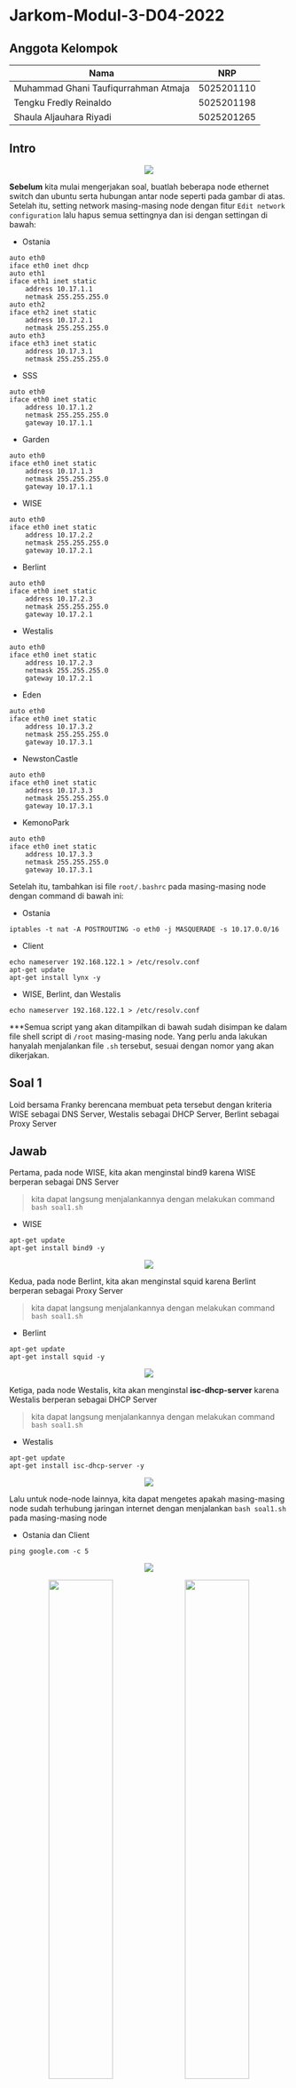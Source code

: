 # Jarkom-Modul-3-D04-2022

## Anggota Kelompok
| **Nama** | **NRP** |
| ------ | ------ |
| Muhammad Ghani Taufiqurrahman Atmaja | 5025201110 |
| Tengku Fredly Reinaldo | 5025201198 |
| Shaula Aljauhara Riyadi | 5025201265 |

## Intro
<p align="center">
  <img src="https://user-images.githubusercontent.com/56400536/200877881-903d0467-2e00-40e1-9c74-a9f271b1092c.png"> 
</p>

**Sebelum** kita mulai mengerjakan soal, buatlah beberapa node ethernet switch dan ubuntu serta hubungan antar node seperti pada gambar di atas.  Setelah itu, setting network masing-masing node dengan fitur ```Edit network configuration``` lalu hapus semua settingnya dan isi dengan settingan di bawah:

* Ostania

```
auto eth0
iface eth0 inet dhcp
auto eth1
iface eth1 inet static
	address 10.17.1.1
	netmask 255.255.255.0
auto eth2
iface eth2 inet static
	address 10.17.2.1
	netmask 255.255.255.0
auto eth3
iface eth3 inet static
	address 10.17.3.1
	netmask 255.255.255.0
```

* SSS

```
auto eth0
iface eth0 inet static
	address 10.17.1.2
	netmask 255.255.255.0
	gateway 10.17.1.1
```

* Garden

```
auto eth0
iface eth0 inet static
	address 10.17.1.3
	netmask 255.255.255.0
	gateway 10.17.1.1
```

* WISE

```
auto eth0
iface eth0 inet static
	address 10.17.2.2
	netmask 255.255.255.0
	gateway 10.17.2.1
```

* Berlint

```
auto eth0
iface eth0 inet static
	address 10.17.2.3
	netmask 255.255.255.0
	gateway 10.17.2.1
```

* Westalis

```
auto eth0
iface eth0 inet static
	address 10.17.2.3
	netmask 255.255.255.0
	gateway 10.17.2.1
```

* Eden

```
auto eth0
iface eth0 inet static
	address 10.17.3.2
	netmask 255.255.255.0
	gateway 10.17.3.1
```

* NewstonCastle

```
auto eth0
iface eth0 inet static
	address 10.17.3.3
	netmask 255.255.255.0
	gateway 10.17.3.1
```

* KemonoPark

```
auto eth0
iface eth0 inet static
	address 10.17.3.3
	netmask 255.255.255.0
	gateway 10.17.3.1
```

Setelah itu, tambahkan isi file ```root/.bashrc``` pada masing-masing node dengan command di bawah ini:

* Ostania

```
iptables -t nat -A POSTROUTING -o eth0 -j MASQUERADE -s 10.17.0.0/16
```

* Client

```
echo nameserver 192.168.122.1 > /etc/resolv.conf
apt-get update
apt-get install lynx -y
```

* WISE, Berlint, dan Westalis

```
echo nameserver 192.168.122.1 > /etc/resolv.conf
```

***Semua script yang akan ditampilkan di bawah sudah disimpan ke dalam file shell script di ```/root``` masing-masing node. Yang perlu anda lakukan hanyalah menjalankan file ```.sh``` tersebut, sesuai dengan nomor yang akan dikerjakan.

## Soal 1
Loid bersama Franky berencana membuat peta tersebut dengan kriteria WISE sebagai DNS Server, Westalis sebagai DHCP Server, Berlint sebagai Proxy Server
## Jawab
Pertama, pada node WISE, kita akan menginstal bind9 karena WISE berperan sebagai DNS Server

> kita dapat langsung menjalankannya dengan melakukan command ```bash soal1.sh```

* WISE 
```
apt-get update 
apt-get install bind9 -y
```
<p align="center">
  <img src="https://user-images.githubusercontent.com/56400536/200989410-e8a4e63e-971f-4cae-b661-6ff996274771.jpeg"> 
</p>

Kedua, pada node Berlint, kita akan menginstal squid karena Berlint berperan sebagai Proxy Server

> kita dapat langsung menjalankannya dengan melakukan command ```bash soal1.sh```

* Berlint 
```
apt-get update
apt-get install squid -y
```

<p align="center">
  <img src="https://user-images.githubusercontent.com/56400536/200990983-970a0d65-130f-4133-b1b9-c4cf46964aa2.jpeg"> 
</p>

Ketiga, pada node Westalis, kita akan menginstal **isc-dhcp-server** karena Westalis berperan sebagai DHCP Server

> kita dapat langsung menjalankannya dengan melakukan command ```bash soal1.sh```

* Westalis
```
apt-get update
apt-get install isc-dhcp-server -y
```

<p align="center">
  <img src="https://user-images.githubusercontent.com/56400536/200991025-5d91ef84-ae65-4bd1-a40c-ed0eea7f71f8.jpeg"> 
</p>

Lalu untuk node-node lainnya, kita dapat mengetes apakah masing-masing node sudah terhubung jaringan internet dengan menjalankan ```bash soal1.sh``` pada masing-masing node

* Ostania dan Client

```
ping google.com -c 5
```

<p align="center">
  <img src="https://user-images.githubusercontent.com/56400536/200991239-9912abcf-b02d-4d77-88d8-655163b0fd4e.jpeg"> 
</p>
<p float="left" align="center">
  <img src="https://user-images.githubusercontent.com/56400536/200991463-ff238827-2ddb-4646-87ed-688c77794987.jpg" width=48% height=48%> 
  <img src="https://user-images.githubusercontent.com/56400536/200991494-2c45f047-1cb1-4494-8a9b-27f276497412.jpg" width=48% height=48%>
  <img src="https://user-images.githubusercontent.com/56400536/200991703-691edd71-876c-4609-8791-e638db6c4e73.jpg" width=48% height=48%> 
  <img src="https://user-images.githubusercontent.com/56400536/200991520-f85966ab-a832-4eb9-8c0c-db794c0a3d3e.jpg" width=48% height=48%> 
  <img src="https://user-images.githubusercontent.com/56400536/200991554-a7ab0236-5a75-47af-ac8e-4b06a00c1afa.jpg" width=48% height=48%>
</p>

## Soal 2
, dan Ostania sebagai DHCP Relay
### Jawab
Pertama, pada node Ostania, kita akan menginstal **isc-dhcp-relay** karena Ostania berperan sebagai DHCP Relay. Kemudian dalam proses instalasi, isi bagian ```DHCP relay should forward requests to:``` dengan ```10.17.2.4``` (IP Address DHCP Server) dan isi juga bagian ```DHCP relay should listen on:``` dengan ```eth1 eth2 eth3```. Setelah terinstal, kita akan me-*restart* **isc-dhcp-relay** 

> kita dapat langsung menjalankannya dengan melakukan command ```bash soal2.sh```

* Ostania
```
apt-get update
apt-get install isc-dhcp-relay -y
service isc-dhcp-relay restart
```

<p align="center">
  <img src="https://user-images.githubusercontent.com/56400536/200992287-6c0fc18d-9e59-4ebc-ae2e-81c742d056bb.jpeg"> 
</p>

## Soal 3
Ada beberapa kriteria yang ingin dibuat oleh Loid dan Franky, yaitu:
1. Semua client yang ada HARUS menggunakan konfigurasi IP dari DHCP Server
2. Client yang melalui Switch1 mendapatkan range IP dari [prefix IP].1.50 - [prefix IP].1.88 dan [prefix IP].1.120 - [prefix IP].1.155
### Jawab
Pertama, pada node Westalis, kita harus mengatur ```INTERFACES``` terlebih dahulu di dalam file ```/etc/default/isc-dhcp-server```. Kemudian menambah konfigurasi di dalam file ```/etc/dhcp/dhcpd.conf``` sesuai dengan script yang ada di bawah. Setelah itu, kita akan me-*restart* **isc-dhcp-server** 

> kita dapat langsung menjalankannya dengan melakukan command ```bash soal3.sh```

* Westalis
```
echo -e '
INTERFACES="eth0"
' > /etc/default/isc-dhcp-server

echo -e '
subnet 10.17.1.0 netmask 255.255.255.0 {
    range 10.17.1.50 10.17.1.88;
    range 10.17.1.120 10.17.1.155;
    option routers 10.17.1.1;
    option broadcast-address 10.17.1.255;
    option domain-name-servers 10.17.2.2;
    default-lease-time 300;
    max-lease-time 6900;
}

subnet 10.17.2.0 netmask 255.255.255.0 {
    option routers 10.17.2.1;
}
' > /etc/dhcp/dhcpd.conf

service isc-dhcp-server restart
```

<p align="center">
  <img src="https://user-images.githubusercontent.com/56400536/200992400-3a528335-7ad4-4780-a2db-53010475efc2.jpg"> 
</p>

*) Apabila muncul ```[fail]``` seperti pada gambar di atas, kita dapat menonaktifkan dan mengaktifkan **isc-dhcp-server** secara manual

## Soal 4
3. Client yang melalui Switch3 mendapatkan range IP dari [prefix IP].3.10 - [prefix IP].3.30 dan [prefix IP].3.60 - [prefix IP].3.85
### Jawab
Pada node Westalis, kita dapat menambahkan konfigurasi yang ada pada script di bawah ke dalam file ```/etc/dhcp/dhcpd.conf```. Kemudian kita akan me-*restart* **isc-dhcp-server** 

> kita dapat langsung menjalankannya dengan melakukan command ```bash soal4.sh```

* Westalis
```
echo -e '
subnet 10.17.3.0 netmask 255.255.255.0 {
    range 10.17.3.10 10.17.3.30;
    range 10.17.3.60 10.17.3.85;
    option routers 10.17.3.1;
    option broadcast-address 10.17.3.255;
    option domain-name-servers 10.17.2.2;
    default-lease-time 600;
    max-lease-time 6900;
}
' >> /etc/dhcp/dhcpd.conf

service isc-dhcp-server restart
```

<p align="center">
  <img src="https://user-images.githubusercontent.com/56400536/200992521-7a932472-713e-47c2-b5c5-b80b9690ff44.jpg"> 
</p>

## Soal 5
4. Client mendapatkan DNS dari WISE dan client dapat terhubung dengan internet melalui DNS tersebut.
## Jawab
Pertama, pada node WISE, kita akan mengonfigurasikan file ```/etc/bind/named.conf.options``` agar sesuai dengan script di bawah. Kemudian kita dapat me-*restart* bind9

> kita dapat langsung menjalankannya dengan melakukan command ```bash soal5.sh```

* WISE
```
echo -e '
options {
        directory "/var/cache/bind";

        forwarders {
             192.168.122.1;
        };

        //dnssec-validation auto;
        allow-query{any;};

        auth-nxdomain no;    # conform to RFC1035
        listen-on-v6 { any; };
};
' > /etc/bind/named.conf.options

service bind9 restart
```

<p align="center">
  <img src="https://user-images.githubusercontent.com/56400536/200992597-9e4f55b2-79c1-45c5-a769-c40f4cebb2b8.jpg"> 
</p>

Setelah itu, kita dapat mengetes apakah client dapat terhubung dengan internet melalui DNS dengan cara melakukan ping ke IP Address DNS Server

> kita dapat langsung menjalankannya dengan melakukan command ```bash soal5.sh```

* Client
```
ping 10.17.2.2 -c 5
```

<p float="left" align="center">
  <img src="https://user-images.githubusercontent.com/56400536/200992671-9a278115-54d4-4cc4-bd3c-8a3de2cf7dd6.jpg" width=48% height=48%> 
  <img src="https://user-images.githubusercontent.com/56400536/200992700-eddf6194-3d5e-4e14-8bf7-273c88a95dee.jpg" width=48% height=48%>
  <img src="https://user-images.githubusercontent.com/56400536/200992733-3bccb14f-8978-404f-a2b1-3dd593f47a26.jpg" width=48% height=48%> 
  <img src="https://user-images.githubusercontent.com/56400536/200992756-c7056405-3bf1-4011-87a1-ec5195fb4767.jpg" width=48% height=48%>
  <img src="https://user-images.githubusercontent.com/56400536/200992783-01167770-fa55-4eb0-882e-81a57c1d0f47.jpg" width=48% height=48%> 
</p>

## Soal 6
5. Lama waktu DHCP server meminjamkan alamat IP kepada Client yang melalui Switch1 selama 5 menit sedangkan pada client yang melalui Switch3 selama 10 menit. Dengan waktu maksimal yang dialokasikan untuk peminjaman alamat IP selama 115 menit.
### Jawab
Karena kita sudah mengatur ```default-lease-time``` dan ```max-lease-time``` pada saat mengerjakan soal no. 3 dan 4, kita dapat langsung mengetesnya pada client. Tapi sebelumnya, kita harus mengonfigurasikan DHCP Client dengan cara mengganti isi file ```/etc/network/interfaces``` agar sesuai dengan script yang ada di bawah.

> kita dapat langsung menjalankannya dengan melakukan command ```bash soal6.sh```

* Client
```
echo -e '
auto eth0
iface eth0 inet dhcp
' > /etc/network/interfaces
```

Setelah menjalankan command tersebut, *restart* node client. Kemudian, cek IP node client dengan ```ip a``` untuk melihat perubahan IP Address

<p float="left" align="center">
  <img src="https://user-images.githubusercontent.com/56400536/200993194-d4cc76f2-2de3-4980-84b2-a44184221f8c.jpg" width=48% height=48%> 
  <img src="https://user-images.githubusercontent.com/56400536/200993165-ee2497e9-5614-4ce6-a34a-f65b93bdb540.jpg" width=48% height=48%>
  <img src="https://user-images.githubusercontent.com/56400536/200993074-cdb1e475-3cf6-4c01-ae65-f1955ea57d99.jpg" width=48% height=48%> 
  <img src="https://user-images.githubusercontent.com/56400536/200993011-5e26ab27-5294-4aa5-882b-0b47de6dfdb3.jpg" width=48% height=48%>
  <img src="https://user-images.githubusercontent.com/56400536/200992999-c772ac88-1f14-4ec2-9257-3fa83009620f.jpg" width=48% height=48%> 
</p>

## Soal 7
Loid dan Franky berencana menjadikan Eden sebagai server untuk pertukaran informasi dengan alamat IP yang tetap dengan IP [prefix IP].3.13
### Jawab
Pertama, pada node Westalis, kita dapat menambahkan konfigurasi seperti pada script di bawah pada file ```/etc/dhcp/dhcpd.conf```. Kemudian kita dapat me-*restart* **isc-dhcp-server**

> kita dapat langsung menjalankannya dengan melakukan command ```bash soal7.sh```

* Westalis
```
echo -e '
host Eden {
    hardware ethernet 'hwaddress_milik_Eden';
    fixed-address 10.17.3.13;
}
' >> /etc/dhcp/dhcpd.conf

service isc-dhcp-server restart
```

<p align="center">
  <img src="https://user-images.githubusercontent.com/56400536/200993286-a9e1146d-8153-47b0-9f08-efe22b0e8411.jpg"> 
</p>

Lalu beralih ke node Eden, kita dapat menambahkan ```hwaddress ether 'hwaddress_milik_Eden'``` ke dalam file ```/etc/network/interfaces```

> kita dapat langsung menjalankannya dengan melakukan command ```bash soal7.sh```

* Eden 
```
echo -e '
hwaddress ether 'hwaddress_milik_Eden'
' >> /etc/network/interfaces
```

Setelah menjalankan command tersebut, *restart* node Eden. Kemudian, cek IP node Eden dengan ```ip a``` untuk melihat perubahan IP Address

<p align="center">
  <img src="https://user-images.githubusercontent.com/56400536/200994549-3e2ab548-1b53-4be7-9b57-693a112d5209.jpeg"> 
</p>

## Soal 8
Client hanya dapat mengakses internet diluar (selain) hari & jam kerja (senin-jumat 08.00 - 17.00) dan hari libur (dapat mengakses 24 jam penuh)
### Berlint
Dipastikan auto update waktu dan tanggal mati agar dapat mengubah tanggal dan waktu pada terminal.
```
echo '
acl WORKING time MTWHF 08:00-17:00
' > /etc/squid/acl.conf
echo '
include /etc/squid/acl.conf
http_port 8080
visible_hostname Berlint
http_access deny WORKING
http_access allow all
' > /etc/squid/squid.conf
service squid restart
```
![image](https://user-images.githubusercontent.com/77779184/201885987-22a2a2ad-5ea9-4d80-b32d-b1de01378377.png)
### SSS
```
apt-get update
apt-get install lynx -y
export http_proxy="http://10.17.2.3:8080"
date -s "7 NOV 2022 13:30:00"
lynx google.com
```
![image2](https://user-images.githubusercontent.com/77779184/201886942-d67a7805-4054-4ec9-a250-533bc7b8ea41.png)
### Garden
```
apt-get update
apt-get install lynx -y
export http_proxy="http://10.17.2.3:8080"
date -s "7 NOV 2022 18:30:00"
lynx google.com
```
![image3](https://user-images.githubusercontent.com/77779184/201887261-dd88d3f4-821c-4cc7-9c30-7f18ea807ffd.png)
## Soal 9
Adapun pada hari dan jam kerja sesuai nomor (1), client hanya dapat mengakses domain loid-work.com dan franky-work.com (IP tujuan domain dibebaskan)
### WISE
```
echo '
zone "loid-work.com" {
        type master;
        file "/etc/bind/jarkom/loid-work.com";
};
zone "franky-work.com" {
        type master;
        file "/etc/bind/jarkom/franky-work.com";
};
' > /etc/bind/named.conf.local
mkdir /etc/bind/jarkom
echo '
;
; BIND data file for local loopback interface
;
$TTL    604800
@       IN      SOA     loid-work.com. root.loid-work.com. (
                     2022110901         ; Serial
                         604800         ; Refresh
                          86400         ; Retry
                        2419200         ; Expire
                         604800 )       ; Negative Cache TTL
;
@       IN      NS      loid-work.com.
@       IN      A       10.17.2.2
' > /etc/bind/jarkom/loid-work.com
echo '
;
; BIND data file for local loopback interface
;
$TTL    604800
@       IN      SOA     franky-work.com. root.franky-work.com. (
                     2022110902         ; Serial
                         604800         ; Refresh
                          86400         ; Retry
                        2419200         ; Expire
                         604800 )       ; Negative Cache TTL
;
@       IN      NS      franky-work.com.
@       IN      A       10.17.2.2
' > /etc/bind/jarkom/franky-work.com
service bind9 restart
```
![image5](https://user-images.githubusercontent.com/77779184/201888298-0c0da15a-07b0-479c-9872-d7b2470c0fd4.png)
### Berlint
```
echo '
loid-work.com
franky-work.com
' > /etc/squid/work-sites.acl
echo '
include /etc/squid/acl.conf
http_port 8080
visible_hostname Berlint
acl WORKSITES dstdomain "/etc/squid/work-sites.acl"
http_access allow WORKSITES
http_access deny WORKING
http_access allow all
' > /etc/squid/squid.conf
service squid restart
```
![image6](https://user-images.githubusercontent.com/77779184/201888408-fa9735a2-764d-4271-bbee-7e0456446697.png)
### SSS
```
export http_proxy="http://10.17.2.3:8080"
date -s "7 NOV 2022 13:30:00"
lynx franky-work.com
lynx loid-work.com
lynx google.com
```
> internet tidak bisa diakses
![image7](https://user-images.githubusercontent.com/77779184/201888599-9e21094a-8cb8-405f-9c18-b71ccdeeb238.png)
## Soal 10
Saat akses internet dibuka, client dilarang untuk mengakses web tanpa HTTPS. (Contoh web HTTP: http://example.com)
### Berlint
```
echo '
include /etc/squid/acl.conf
http_port 8080
visible_hostname Berlint
acl WORKSITES dstdomain "/etc/squid/work-sites.acl"
http_access allow WORKSITES
http_access deny WORKING
http_access deny all
' > /etc/squid/squid.conf
service squid restart
```
![image8](https://user-images.githubusercontent.com/77779184/201888732-a8d17161-49d6-4c0e-9e0f-2f0f69084af2.png)
### SSS
```
export http_proxy="http://10.17.2.3:8080"
date -s "7 NOV 2022 18:30:00"
lynx http://www.example.com
lynx https://www.example.com
```
> http://example.com tidak bisa diakses
![image9](https://user-images.githubusercontent.com/77779184/201888897-2981ee97-5661-4d75-838f-0eb2b5f97032.png)
## Soal 11
Agar menghemat penggunaan, akses internet dibatasi dengan kecepatan maksimum 128 Kbps pada setiap host (Kbps = kilobit per second; lakukan pengecekan pada tiap host, ketika 2 host akses internet pada saat bersamaan, keduanya mendapatkan speed maksimal yaitu 128 Kbps)
### Berlint
```
echo '
include /etc/squid/acl.conf
http_port 8080
visible_hostname Berlint
acl WORKSITES dstdomain "/etc/squid/work-sites.acl"
http_access allow WORKSITES
http_access deny WORKING
http_access allow all
delay_pools 1
delay_class 1 2 
delay_access 1 allow all
delay_parameters 1 none 16000/32000
' > /etc/squid/squid.conf
service squid restart
```
![image11](https://user-images.githubusercontent.com/77779184/201889249-ac822fa3-7d12-48c3-abe0-ad3ca9a6a795.png)
### SSS
```
unset http_proxy
apt-get install speedtest-cli -y
export PYTHONHTTPSVERIFY=0
export http_proxy="http://10.17.2.3:8080"
date -s "7 NOV 2022 18:30:00"
speedtest
```
![image12](https://user-images.githubusercontent.com/77779184/201889397-bcf6f09a-cd3d-4a30-8d81-1a6c8933db5f.png)
### Garden
```
unset http_proxy
apt-get install speedtest-cli -y
export PYTHONHTTPSVERIFY=0
export http_proxy="http://10.17.2.3:8080"
date -s "7 NOV 2022 18:30:00"
speedtest
```
![image13](https://user-images.githubusercontent.com/77779184/201889524-b3e88070-955d-4665-9cbd-82a246703d6f.png)
## Soal 12
Setelah diterapkan, ternyata peraturan nomor (4) mengganggu produktifitas saat hari kerja, dengan demikian pembatasan kecepatan hanya diberlakukan untuk pengaksesan internet pada hari libur
### Berlint
```
echo '
include /etc/squid/acl.conf
http_port 8080
visible_hostname Berlint
acl WORKSITES dstdomain "/etc/squid/work-sites.acl"
http_access allow WORKSITES
http_access deny WORKING
http_access allow all
acl OPEN_TIME time MTWHF
delay_pools 1
delay_class 1 2
delay_access 1 allow !OPEN_TIME
delay_parameters 1 none 16000/32000
' > /etc/squid/squid.conf
service squid restart
```
![image14](https://user-images.githubusercontent.com/77779184/201889630-4ed87efe-10ee-43b7-8de9-4120d11f722e.png)
### SSS
```
unset http_proxy
export PYTHONHTTPSVERIFY=0
export http_proxy="http://10.17.2.3:8080"
date -s "6 NOV 2022 18:30:00"
speedtest
```
![image15](https://user-images.githubusercontent.com/77779184/201889845-52b4df79-1246-423d-9207-66a7071b17ef.png)
### Garden
```
unset http_proxy
export PYTHONHTTPSVERIFY=0
export http_proxy="http://10.17.2.3:8080"
date -s "7 NOV 2022 13:30:00"
speedtest
```
![image16](https://user-images.githubusercontent.com/77779184/201890055-9b7feaf5-0ca7-4a40-96a5-7bded26164b6.png)

## Kendala Yang Dialami
Salah satu kendala yang dialami adalah kendala ketika mengonfigurasikan DHCP Relay karena tidak termasuk di dalam materi modul
